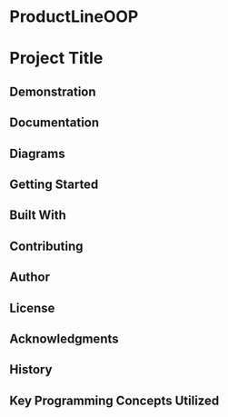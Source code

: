 # ProductLineOOP

# Project Title


## Demonstration


## Documentation


## Diagrams


## Getting Started


## Built With


## Contributing


## Author


## License


## Acknowledgments


## History


## Key Programming Concepts Utilized
